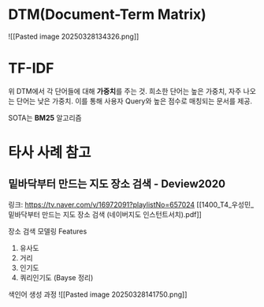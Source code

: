 # DTM(Document-Term Matrix)
![[Pasted image 20250328134326.png]]

# TF-IDF
위 DTM에서 각 단어들에 대해 **가중치**를 주는 것.
희소한 단어는 높은 가중치, 자주 나오는 단어는 낮은 가중치.
이를 통해 사용자 Query와 높은 점수로 매칭되는 문서를 제공.

SOTA는 **BM25** 알고리즘

# 타사 사례 참고
## 밑바닥부터 만드는 지도 장소 검색 - Deview2020
링크: https://tv.naver.com/v/16972091?playlistNo=657024
[[1400_T4_우성민_밑바닥부터 만드는 지도 장소 검색 (네이버지도 인스턴트서치).pdf]]

장소 검색 모델링 Features
1. 유사도
2. 거리
3. 인기도
4. 쿼리인기도 (Bayse 정리)

색인어 생성 과정
![[Pasted image 20250328141750.png]]